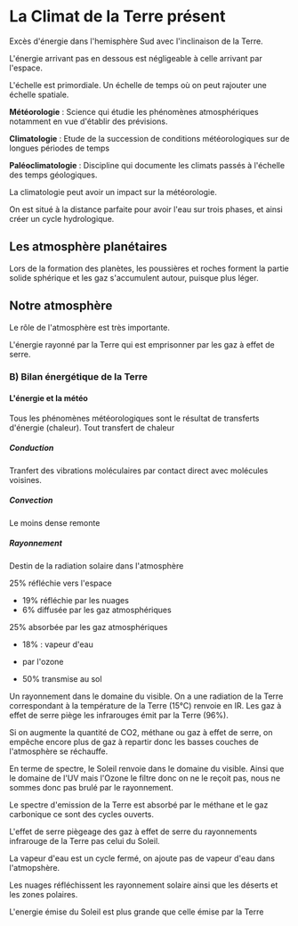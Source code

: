 # La Climat de la Terre présent

Excès d'énergie dans l'hemisphère Sud avec l'inclinaison de la Terre.

L'énergie arrivant pas en dessous est négligeable à celle arrivant par l'espace.

L'échelle est primordiale. Un échelle de temps où on peut rajouter une échelle spatiale.

**Météorologie** : Science qui étudie les phénomènes atmosphériques notamment en vue d'établir des prévisions.

**Climatologie** : Etude de la succession de conditions météorologiques sur de longues périodes de temps

**Paléoclimatologie** : Discipline qui documente les climats passés à l'échelle des temps géologiques.

La climatologie peut avoir un impact sur la météorologie.

On est situé à la distance parfaite pour avoir l'eau sur trois phases, et ainsi créer un cycle hydrologique.

## Les atmosphère planétaires

Lors de la formation des planètes, les poussières et roches forment la partie solide sphérique et les gaz s'accumulent autour, puisque plus léger.

## Notre atmosphère

Le rôle de l'atmosphère est très importante.

L'énergie rayonné par la Terre qui est emprisonner par les gaz à effet de serre.

### B) Bilan énergétique de la Terre

#### L'énergie et la météo

Tous les phénomènes météorologiques sont le résultat de transferts d'énergie (chaleur). Tout transfert de chaleur


##### Conduction

Tranfert des vibrations moléculaires par contact direct avec molécules voisines.

##### Convection

Le moins dense remonte

##### Rayonnement

Destin de la radiation solaire dans l'atmosphère

25% réfléchie vers l'espace

* 19% réfléchie par les nuages
* 6% diffusée par les gaz atmosphériques

25% absorbée par les gaz atmosphériques

* 18% : vapeur d'eau
* par l'ozone

* 50% transmise au sol

Un rayonnement dans le domaine du visible. On a une radiation de la Terre correspondant à la température de la Terre (15°C) renvoie en IR. Les gaz à effet de serre piège les infrarouges émit par la Terre (96%). 

Si on augmente la quantité de CO2, méthane ou gaz à effet de serre, on empêche encore plus de gaz à repartir donc les basses couches de l'atmosphère se réchauffe.

En terme de spectre, le Soleil renvoie dans le domaine du visible. Ainsi que le domaine de l'UV mais l'Ozone le filtre donc on ne le reçoit pas, nous ne sommes donc pas brulé par le rayonnement.

Le spectre d'emission de la Terre est absorbé par le méthane et le gaz carbonique ce sont des cycles ouverts.

L'effet de serre piègeage des gaz à effet de serre du rayonnements infrarouge de la Terre pas celui du Soleil. 

La vapeur d'eau est un cycle fermé, on ajoute pas de vapeur d'eau dans l'atmopshère.

Les nuages réfléchissent les rayonnement solaire ainsi que les déserts et les zones polaires.

L'energie émise du Soleil est plus grande que celle émise par la Terre



